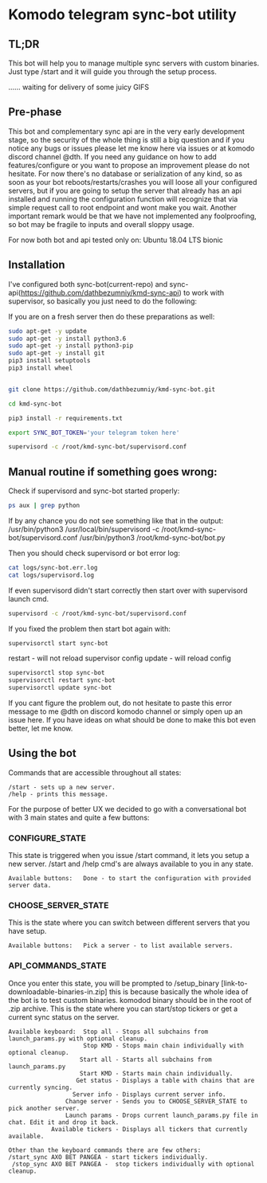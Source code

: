 # Komodo telegram sync-bot utility

## TL;DR

This bot will help you to manage multiple sync servers with custom binaries. Just type /start and it will guide you through the setup process.






...... waiting for delivery of some juicy GIFS







## Pre-phase
This bot and complementary sync api are in the very early development stage, so the security of the whole thing is still a big question and if you notice any bugs or issues please let me know here via issues or at komodo discord channel @dth. If you need any guidance on how to add features/configure or you want to propose an improvement please do not hesitate. For now there's no database or serialization of any kind, so as soon as your bot reboots/restarts/crashes you will loose all your configured servers, but if you are going to setup the server that already has an api installed and running the configuration function will recognize that via simple request call to root endpoint and wont make you wait. Another important remark would be that we have not implemented any foolproofing, so bot may be fragile to inputs and overall sloppy usage.

For now both bot and api tested only on: Ubuntu 18.04 LTS bionic

## Installation
I've configured both sync-bot(current-repo) and sync-api(https://github.com/dathbezumniy/kmd-sync-api) to work with supervisor, so basically you just need to do the following:

If you are on a fresh server then do these preparations as well:

```sh
sudo apt-get -y update
sudo apt-get -y install python3.6
sudo apt-get -y install python3-pip
sudo apt-get -y install git
pip3 install setuptools
pip3 install wheel
```


```sh    

git clone https://github.com/dathbezumniy/kmd-sync-bot.git

cd kmd-sync-bot

pip3 install -r requirements.txt

export SYNC_BOT_TOKEN='your telegram token here'

supervisord -c /root/kmd-sync-bot/supervisord.conf
```

## Manual routine if something goes wrong:
Check if supervisord and sync-bot started properly:
```sh 
ps aux | grep python 
```
If by any chance you do not see something like that in the output:
        /usr/bin/python3 /usr/local/bin/supervisord -c /root/kmd-sync-bot/supervisord.conf
        /usr/bin/python3 /root/kmd-sync-bot/bot.py

Then you should check supervisord or bot error log:

```sh
cat logs/sync-bot.err.log
cat logs/supervisord.log
```

If even supervisord didn't start correctly then start over with supervisord launch cmd.
```sh
supervisord -c /root/kmd-sync-bot/supervisord.conf
```

If you fixed the problem then start bot again with:

```sh
supervisorctl start sync-bot
```

restart - will not reload supervisor config
update - will reload config


```sh
supervisorctl stop sync-bot
supervisorctl restart sync-bot
supervisorctl update sync-bot
```

If you cant figure the problem out, do not hesitate to paste this error message to me @dth on discord komodo channel or simply open up an issue here. If you have ideas on what should be done to make this bot even better, let me know.


## Using the bot

Commands that are accessible throughout all states:
```
/start - sets up a new server.
/help - prints this message.
```

For the purpose of better UX we decided to go with a conversational bot with 3 main states and quite a few buttons:

### CONFIGURE_STATE
This state is triggered when you issue /start command, it lets you setup a new server. /start and /help cmd's are always available to you in any state.
```
Available buttons:   Done - to start the configuration with provided server data.
```

### CHOOSE_SERVER_STATE
This is the state where you can switch between different servers that you have setup.
```
Available buttons:   Pick a server - to list available servers.
```

### API_COMMANDS_STATE
Once you enter this state, you will be prompted to /setup_binary [link-to-downloadable-binaries-in.zip] this is because basically the whole idea of the bot is to test custom binaries. komodod binary should be in the root of .zip archive.
This is the state where you can start/stop tickers or get a current sync status on the server.
```
Available keyboard:  Stop all - Stops all subchains from launch_params.py with optional cleanup.
                     Stop KMD - Stops main chain individually with optional cleanup.
                    Start all - Starts all subchains from launch_params.py
                    Start KMD - Starts main chain individually.
                   Get status - Displays a table with chains that are currently syncing.           
                  Server info - Displays current server info.
                Change server - Sends you to CHOOSE_SERVER_STATE to pick another server.
                Launch params - Drops current launch_params.py file in chat. Edit it and drop it back.
            Available tickers - Displays all tickers that currently available.
                  
Other than the keyboard commands there are few others:
/start_sync AXO BET PANGEA - start tickers individually.
 /stop_sync AXO BET PANGEA -  stop tickers individually with optional cleanup.
 ```